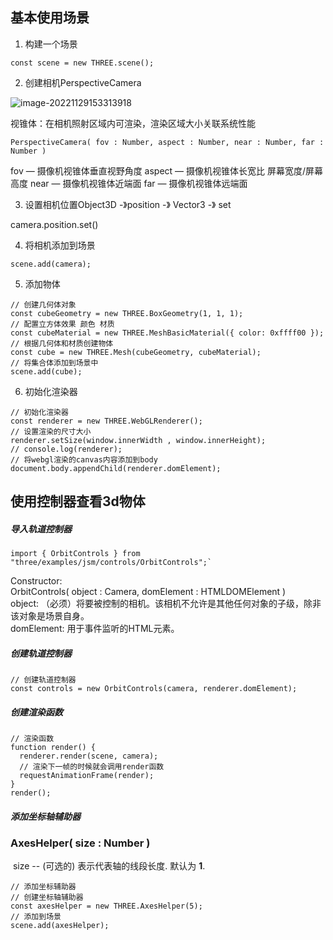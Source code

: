 ## 基本使用场景

1.  构建一个场景
```
const scene = new THREE.scene();
```

2.  创建相机PerspectiveCamera


![image-20221129153313918](file://C:\Users\78749\AppData\Roaming\Typora\typora-user-images\image-20221129153313918.png?lastModify=1669712462)

视锥体：在相机照射区域内可渲染，渲染区域大小关联系统性能

```
PerspectiveCamera( fov : Number, aspect : Number, near : Number, far : Number )
```

fov — 摄像机视锥体垂直视野角度 aspect — 摄像机视锥体长宽比 屏幕宽度/屏幕高度 near — 摄像机视锥体近端面 far — 摄像机视锥体远端面

3.  设置相机位置Object3D -》position -》 Vector3 -》 set

camera.position.set()

4.  将相机添加到场景 

```
scene.add(camera);
```

5.  添加物体
```
// 创建几何体对象  
const cubeGeometry = new THREE.BoxGeometry(1, 1, 1);  
// 配置立方体效果 颜色 材质  
const cubeMaterial = new THREE.MeshBasicMaterial({ color: 0xffff00 });  
// 根据几何体和材质创建物体  
const cube = new THREE.Mesh(cubeGeometry, cubeMaterial);  
// 将集合体添加到场景中  
scene.add(cube);
```


6.  初始化渲染器
```
// 初始化渲染器   
const renderer = new THREE.WebGLRenderer();  
// 设置渲染的尺寸大小  
renderer.setSize(window.innerWidth , window.innerHeight);  
// console.log(renderer);  
// 将webgl渲染的canvas内容添加到body  
document.body.appendChild(renderer.domElement);
```

## 使用控制器查看3d物体

##### 导入轨道控制器

```
import { OrbitControls } from "three/examples/jsm/controls/OrbitControls";`
```
Constructor:   
​  OrbitControls( object : Camera, domElement : HTMLDOMElement )  
​  object: （必须）将要被控制的相机。该相机不允许是其他任何对象的子级，除非该对象是场景自身。  
​  domElement: 用于事件监听的HTML元素。

##### 创建轨道控制器
```
// 创建轨道控制器  
const controls = new OrbitControls(camera, renderer.domElement);
```

##### 创建渲染函数
```
// 渲染函数  
function render() {  
  renderer.render(scene, camera);  
  // 渲染下一帧的时候就会调用render函数  
  requestAnimationFrame(render);  
}  
render();
```
##### 添加坐标轴辅助器

### AxesHelper( size : Number )  
​  size -- (可选的) 表示代表轴的线段长度. 默认为 **1**.
```
// 添加坐标辅助器  
// 创建坐标轴辅助器  
const axesHelper = new THREE.AxesHelper(5);  
// 添加到场景  
scene.add(axesHelper);
```

